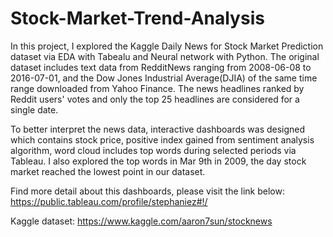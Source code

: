 # Stock-Market-Trend-Analysis

In this project, I explored the Kaggle Daily News for Stock Market Prediction dataset via EDA with Tabealu and Neural network with Python. 
The original dataset includes text data from RedditNews ranging from 2008-06-08 to 2016-07-01, and the Dow Jones Industrial Average(DJIA) 
of the same time range downloaded from Yahoo Finance. The news headlines ranked by Reddit users' votes and only the top 25 headlines are
considered for a single date. 

To better interpret the news data, interactive dashboards was designed which contains stock price, positive index gained from sentiment 
analysis algorithm, word cloud includes top words during selected periods via Tableau. I also explored the top words in Mar 9th in 2009, 
the day stock market reached the lowest point in our dataset. 

Find more detail about this dashboards, please visit the link below:
https://public.tableau.com/profile/stephaniez#!/

Kaggle dataset:
https://www.kaggle.com/aaron7sun/stocknews
